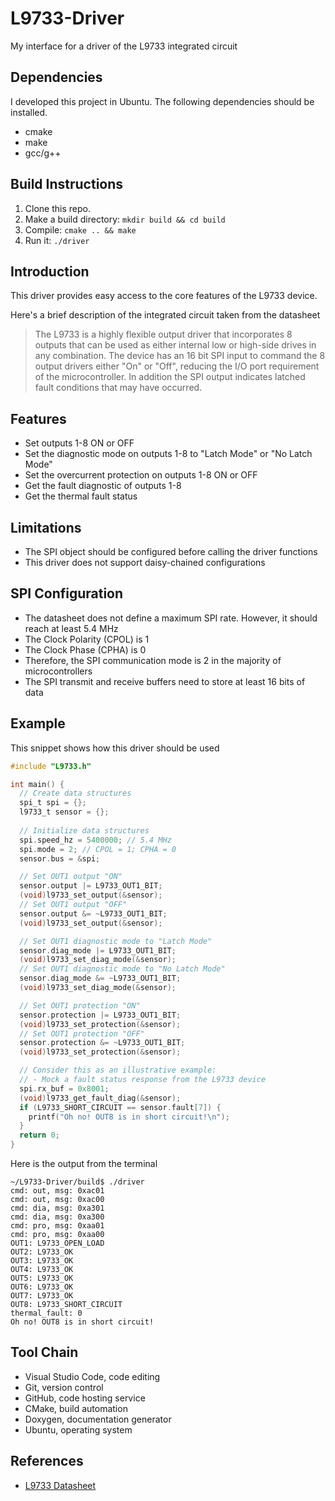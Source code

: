 # L9733-Driver
My interface for a driver of the L9733 integrated circuit

## Dependencies
I developed this project in Ubuntu. The following dependencies should be installed.
* cmake
* make
* gcc/g++

## Build Instructions
1. Clone this repo.
2. Make a build directory: `mkdir build && cd build`
3. Compile: `cmake .. && make`
4. Run it: `./driver`

## Introduction
This driver provides easy access to the core features of the L9733 device.

Here's a brief description of the integrated circuit taken from the datasheet

> The L9733 is a highly flexible output driver that incorporates 8 outputs that can be used as either internal low or high-side drives in any combination. The device has an 16 bit SPI input to command the 8 output drivers either "On" or "Off", reducing the I/O port requirement of the microcontroller. In addition the SPI output indicates latched fault conditions that may have occurred.
>

## Features
* Set outputs 1-8 ON or OFF
* Set the diagnostic mode on outputs 1-8 to "Latch Mode" or "No Latch Mode"
* Set the overcurrent protection on outputs 1-8 ON or OFF
* Get the fault diagnostic of outputs 1-8
* Get the thermal fault status

## Limitations
* The SPI object should be configured before calling the driver functions
* This driver does not support daisy-chained configurations

## SPI Configuration

- The datasheet does not define a maximum SPI rate. However, it should reach at least 5.4 MHz
- The Clock Polarity (CPOL) is 1
- The Clock Phase (CPHA) is 0
- Therefore, the SPI communication mode is 2 in the majority of microcontrollers
- The SPI transmit and receive buffers need to store at least 16 bits of data

## Example

This snippet shows how this driver should be used

```c
#include "L9733.h"

int main() {
  // Create data structures
  spi_t spi = {};
  l9733_t sensor = {};
  
  // Initialize data structures
  spi.speed_hz = 5400000; // 5.4 MHz
  spi.mode = 2; // CPOL = 1; CPHA = 0
  sensor.bus = &spi;

  // Set OUT1 output "ON"
  sensor.output |= L9733_OUT1_BIT;
  (void)l9733_set_output(&sensor);
  // Set OUT1 output "OFF"
  sensor.output &= ~L9733_OUT1_BIT;
  (void)l9733_set_output(&sensor);

  // Set OUT1 diagnostic mode to "Latch Mode"
  sensor.diag_mode |= L9733_OUT1_BIT;
  (void)l9733_set_diag_mode(&sensor);
  // Set OUT1 diagnostic mode to "No Latch Mode"
  sensor.diag_mode &= ~L9733_OUT1_BIT;
  (void)l9733_set_diag_mode(&sensor);

  // Set OUT1 protection "ON"
  sensor.protection |= L9733_OUT1_BIT;
  (void)l9733_set_protection(&sensor);
  // Set OUT1 protection "OFF"
  sensor.protection &= ~L9733_OUT1_BIT;
  (void)l9733_set_protection(&sensor);

  // Consider this as an illustrative example:
  // - Mock a fault status response from the L9733 device
  spi.rx_buf = 0x8001;
  (void)l9733_get_fault_diag(&sensor);
  if (L9733_SHORT_CIRCUIT == sensor.fault[7]) {
    printf("Oh no! OUT8 is in short circuit!\n");
  }
  return 0;
}
```
Here is the output from the terminal
```
~/L9733-Driver/build$ ./driver 
cmd: out, msg: 0xac01
cmd: out, msg: 0xac00
cmd: dia, msg: 0xa301
cmd: dia, msg: 0xa300
cmd: pro, msg: 0xaa01
cmd: pro, msg: 0xaa00
OUT1: L9733_OPEN_LOAD
OUT2: L9733_OK
OUT3: L9733_OK
OUT4: L9733_OK
OUT5: L9733_OK
OUT6: L9733_OK
OUT7: L9733_OK
OUT8: L9733_SHORT_CIRCUIT
thermal_fault: 0
Oh no! OUT8 is in short circuit!
```

## Tool Chain
* Visual Studio Code, code editing
* Git, version control
* GitHub, code hosting service
* CMake, build automation
* Doxygen, documentation generator
* Ubuntu, operating system

## References
* [L9733 Datasheet](https://www.st.com/resource/en/datasheet/l9733.pdf)